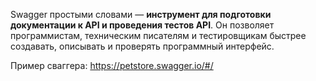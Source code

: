 Swagger простыми словами — **инструмент для подготовки документации к API и проведения тестов API**. Он позволяет программистам, техническим писателям и тестировщикам быстрее создавать, описывать и проверять программный интерфейс.

Пример сваггера: https://petstore.swagger.io/#/
